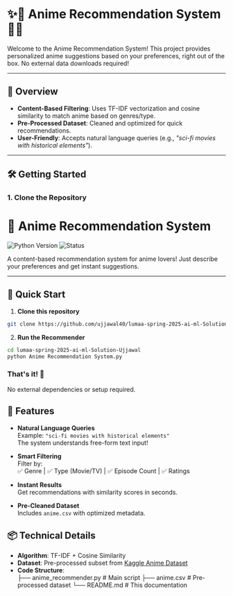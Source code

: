 # ✨🌸 Anime Recommendation System 🌸✨

Welcome to the Anime Recommendation System! This project provides personalized anime suggestions based on your preferences, right out of the box. No external data downloads required! 

---

## 🚀 **Overview**
- **Content-Based Filtering**: Uses TF-IDF vectorization and cosine similarity to match anime based on genres/type.
- **Pre-Processed Dataset**: Cleaned and optimized for quick recommendations.
- **User-Friendly**: Accepts natural language queries (e.g., _"sci-fi movies with historical elements"_).

---

## 🛠️ **Getting Started**

### 1. **Clone the Repository**
# 🎌 Anime Recommendation System

<img src="https://img.shields.io/badge/Python-3.8%2B-blue" alt="Python Version"> <img src="https://img.shields.io/badge/Status-Complete-brightgreen" alt="Status">

A content-based recommendation system for anime lovers! Just describe your preferences and get instant suggestions. 

---

## 🚀 Quick Start

1. **Clone this repository**
```bash
git clone https://github.com/ujjawal40/lumaa-spring-2025-ai-ml-Solution-Ujjawal.git
```

2. **Run the Recommender**
```bash
cd lumaa-spring-2025-ai-ml-Solution-Ujjawal
python Anime Recommendation System.py
```

### **That's it!** 🎉  
No external dependencies or setup required.

## 🎯 Features

- **Natural Language Queries**  
  Example: `"sci-fi movies with historical elements"`  
  The system understands free-form text input!

- **Smart Filtering**  
  Filter by:  
  ✅ Genre | ✅ Type (Movie/TV) | ✅ Episode Count | ✅ Ratings

- **Instant Results**  
  Get recommendations with similarity scores in seconds.

- **Pre-Cleaned Dataset**  
  Includes `anime.csv` with optimized metadata.
## 📦 Technical Details

- **Algorithm**: TF-IDF + Cosine Similarity  
- **Dataset**: Pre-processed subset from [Kaggle Anime Dataset](https://www.kaggle.com/CooperUnion/anime-recommendations-database)  
- **Code Structure**:  
├── anime_recommender.py # Main script
├── anime.csv # Pre-processed dataset
└── README.md # This documentation

